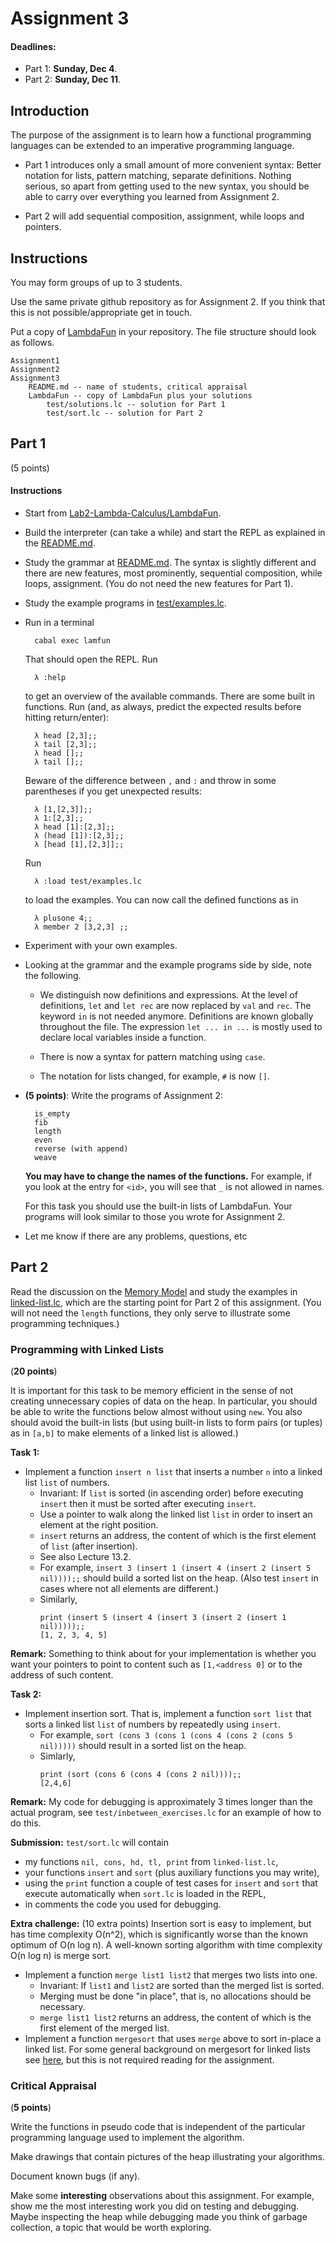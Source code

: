 # Assignment 3

#### Deadlines: 

- Part 1: **Sunday, Dec 4**. 
- Part 2: **Sunday, Dec 11**.

## Introduction

The purpose of the assignment is to learn how a functional programming languages can be extended to an imperative programming language. 

- Part 1 introduces only a small amount of more convenient syntax: Better notation for lists, pattern matching, separate definitions. Nothing serious, so apart from getting used to the new syntax, you should be able to carry over everything you learned from Assignment 2.

- Part 2 will add sequential composition, assignment, while loops and pointers. 

## Instructions

You may form groups of up to 3 students. 

Use the same private github repository as for Assignment 2. If you think that this is not possible/appropriate get in touch. 

Put a copy of [LambdaFun](https://github.com/alexhkurz/programming-languages-2022/tree/main/Lab2-Lambda-Calculus/LambdaFun) in your repository. The file structure should look as follows.

    Assignment1
    Assignment2
    Assignment3
        README.md -- name of students, critical appraisal
        LambdaFun -- copy of LambdaFun plus your solutions
            test/solutions.lc -- solution for Part 1
            test/sort.lc -- solution for Part 2

## Part 1

(5 points)


#### Instructions

- Start from [Lab2-Lambda-Calculus/LambdaFun](https://github.com/alexhkurz/programming-languages-2022/tree/master/Lab2-Lambda-Calculus/LambdaFun).

- Build the interpreter (can take a while) and start the REPL as explained in the [README.md](https://github.com/alexhkurz/programming-languages-2022/blob/master/Lab2-Lambda-Calculus/LambdaFun/README.md).

- Study the grammar at [README.md](https://github.com/alexhkurz/programming-languages-2022/blob/master/Lab2-Lambda-Calculus/LambdaFun/README.md). The syntax is slightly different and there are new features, most prominently, sequential composition, while loops, assignment. (You do not need the new features for Part 1).

- Study the example programs in [test/examples.lc](https://github.com/alexhkurz/programming-languages-2022/blob/master/Lab2-Lambda-Calculus/LambdaFun/test/examples.lc).

- Run in a terminal

        cabal exec lamfun

    That should open the REPL. Run

        λ :help

    to get an overview of the available commands. There are some built in functions. Run (and, as always, predict the expected results before hitting return/enter):

        λ head [2,3];;
        λ tail [2,3];;
        λ head [];;
        λ tail [];;

    Beware of the difference between `,` and `:` and throw in some parentheses if you get unexpected results: 

        λ [1,[2,3]];;
        λ 1:[2,3];;
        λ head [1]:[2,3];;
        λ (head [1]):[2,3];;
        λ [head [1],[2,3]];;

    Run 

        λ :load test/examples.lc 

    to load the examples. You can now call the defined functions as in

        λ plusone 4;;
        λ member 2 [3,2,3] ;;


- Experiment with your own examples. 

- Looking at the grammar and the example programs side by side, note the following.

    - We distinguish now definitions and expressions. At the level of definitions, `let` and `let rec` are now replaced by `val` and `rec`. The keyword `in` is not needed anymore. Definitions are known globally throughout the file. The expression `let ... in ...` is mostly used to declare local variables inside a function.

    - There is now a syntax for pattern matching using `case`.

    - The notation for lists changed, for example, `#` is now `[]`.

- **(5 points)**: Write the programs of Assignment 2:

        is_empty
        fib
        length
        even
        reverse (with append)
        weave

    **You may have to change the names of the functions.** For example, if you look at the entry for `<id>`, you will see that `_` is not allowed in names.

    For this task you should use the built-in lists of LambdaFun. Your programs will look similar to those you wrote for Assignment 2.

- Let me know if there are any problems, questions, etc

## Part 2 

Read the discussion on the [Memory Model](Lab2-Lambda-Calculus/LambdaFun/memory-model.md) and study the examples in [linked-list.lc](https://github.com/alexhkurz/programming-languages-2022/blob/master/Lab2-Lambda-Calculus/LambdaFun/test/linked-list.lc), which are the starting point for Part 2 of this assignment. (You will not need the `length` functions, they only serve to illustrate some programming techniques.)

### Programming with Linked Lists

(**20 points**)

It is important for this task to be memory efficient in the sense of not creating unnecessary copies of data on the heap. In particular, you should be able to write the functions below almost without using `new`. You also should avoid the built-in lists (but using built-in lists to form pairs (or tuples) as in `[a,b]` to make elements of a linked list is allowed.)

**Task 1:**

- Implement a function `insert n list` that inserts a number `n` into a linked list `list` of numbers.
    - Invariant: If `list` is sorted (in ascending order) before executing `insert` then it must be sorted after executing `insert`.
    - Use a pointer to walk along the linked list `list` in order to insert an element at the right position. 
    - `insert` returns an address, the content of which is the first element of  `list` (after insertion).
    - See also Lecture 13.2.
    - For example, `insert 3 (insert 1 (insert 4 (insert 2 (insert 5 nil))));;` should build a sorted list on the heap. (Also test `insert` in cases where not all elements are different.)
    - Similarly,
        ```
        print (insert 5 (insert 4 (insert 3 (insert 2 (insert 1 nil)))));;
        [1, 2, 3, 4, 5]
        ```

**Remark:** Something to think about for your implementation is whether you want your pointers to point to content such as `[1,<address 0]` or to the address of such content.

**Task 2:**

- Implement insertion sort. That is, implement a function `sort list` that sorts a linked list `list` of numbers by repeatedly using `insert`. 
    - For example, `sort (cons 3 (cons 1 (cons 4 (cons 2 (cons 5 nil)))))` should result in a sorted list on the heap. 
    - Simlarly, 
        ```
        print (sort (cons 6 (cons 4 (cons 2 nil))));;
        [2,4,6]
        ```

**Remark:** My code for debugging is approximately 3 times longer than the actual program, see `test/inbetween_exercises.lc` for an example of how to do this. 

**Submission:** `test/sort.lc` will contain 
- my functions `nil, cons, hd, tl, print` from `linked-list.lc`,
- your functions `insert` and `sort` (plus auxiliary functions you may write),
- using the `print` function a couple of test cases for `insert` and `sort` that execute automatically when `sort.lc` is loaded in the REPL,
- in comments the code you used for debugging.



**Extra challenge:** (10 extra points) Insertion sort is easy to implement, but has time complexity O(n^2), which is significantly worse than the known optimum of O(n log n). A well-known sorting algorithm with time complexity O(n log n) is merge sort. 

- Implement a function `merge list1 list2` that merges two lists into one. 
    - Invariant: If `list1` and `list2` are sorted than the merged list is sorted.
    - Merging must be done "in place", that is, no allocations should be necessary.
    - `merge list1 list2` returns an address, the content of which is the first element of the merged list.
- Implement a function `mergesort` that uses `merge` above to sort in-place a linked list. For some general background on mergesort for linked lists see [here](https://www.chiark.greenend.org.uk/~sgtatham/algorithms/listsort.html), but this is not required reading for the assignment.


### Critical Appraisal

(**5 points**)

Write the functions in pseudo code that is independent of the particular programming language used to implement the algorithm.

Make drawings that contain pictures of the heap illustrating your algorithms.

Document known bugs (if any).

Make some **interesting** observations about this assignment. For example, show me the most interesting work you did on testing and debugging. Maybe inspecting the heap while debugging made you think of garbage collection, a topic that would be worth exploring.

